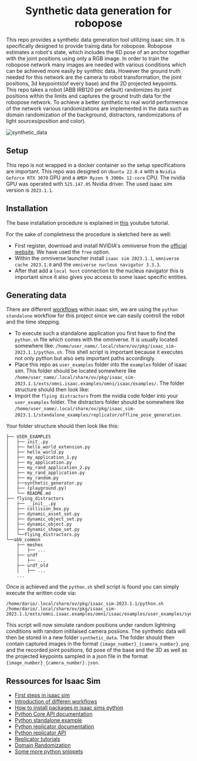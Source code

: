 <h1 align="center">
Synthetic data generation for robopose
</h1>
This repo provides a synthetic data generation tool utilizing isaac sim. It is specifically designed to provide trainig data for robopose. Robopose estimates a robot's state, which includes the 6D pose of an anchor together with the joint positions using only a RGB image. In order to train the robopose network many images are needed with various conditions which can be achieved more easily by synthtic data. However the ground truth needed for this network are the camera to robot transformation, the joint positions, 3d keypoints(of every base) and the 2D projected keypoints.


<br />
This repo takes a robot (ABB IRB120 per default) randomizes its joint positions within the limits and captures the ground truth data for the robopose network. 
To achieve a better synthetic to real world performence of the network various randomizations are implemented in the data such as domain randomization of the background, distractors, randomizations of light sources(position and color).

![synthetic_data](/doc_img/synthetic_new.gif)
## Setup
This repo is not wrapped in a docker container so the setup specifications are important. This repo was designed on `Ubuntu 22.0.4` with a `Nvidia Geforce RTX 3070` GPU and a `AMD® Ryzen 9 3900x 12-core` CPU.
The nvidia GPU was operated with `525.147.05` Nvidia driver. The used isaac sim version is `2023.1.1`.

## Installation
The base installation procedure is explained in [this](https://www.youtube.com/watch?v=ZUX9SrPGrbk&t=302s) youtube tutorial. 

For the sake of completness the procedure is sketched here as well:
- First register, download and install NVIDIA's omniverse from the [official website](https://www.nvidia.com/de-de/omniverse/). We have used the `free` option. 
- Within the omniverse launcher install `isaac sim 2023.1.1`, `omniverse cache 2023.1.0` and the `omniverse nucleus navigator 3.3.3`. 
- After that add a `local host` connection to the nucleus navigator this is important since it also gives you access to some isaac specific entities. 

## Generating data
There are different [workflows](https://docs.omniverse.nvidia.com/isaacsim/latest/introductory_tutorials/tutorial_intro_workflows.html#isaac-sim-app-tutorial-intro-workflows) within isaac sim, we are using the `python standalone` workflow for this project since we can easily controll the robot and the time stepping. 

- To execute such a standalone application you first have to find the `python.sh` file which comes with the omniverse. It is usually located somewhere like: `/home/user_name/.local/share/ov/pkg/isaac_sim-2023.1.1/python.sh`. This shell script is important because it executes not only python but also sets important paths accordingly. 
- Place this repo as `user_examples` folder into the `examples` folder of isaac sim. This folder should be located somewhere like `/home/user_name/.local/share/ov/pkg/isaac_sim-2023.1.1/exts/omni.isaac.examples/omni/isaac/examples/`. The folder structure should then look like:
- Import the `flying distractors` from the nvidia code folder into your `user_examples` folder. The distractors folder should be somewhere like `/home/user_name/.local/share/ov/pkg/isaac_sim-2023.1.1/standalone_examples/replicator/offline_pose_generation`. 

Your folder structure should then look like this:
```
├── USER_EXAMPLES
│   ├── init_.py
│   ├── hello_world_extension.py
│   ├── hello_world.py
│   ├── my_application_1.py
│   ├── my_application.py
│   ├── my_rand_application_2.py
│   ├── my_rand_application.py
│   ├── my_random.py
│   ├──synthetic_generator.py
│   ├── (playground.py)
│   └── README.md
├── flying_distractors
│   ├── __init__.py
│   ├── collision_box.py
│   ├── dynamic_asset_set.py
│   ├── dynamic_object_set.py
│   ├── dynamic_object.py
│   ├── dynamic_shape_set.py
│   └──flying_distractors.py
└──abb_common
    ├── meshes
    │   ├── ...
    ├── urdf
    │   ├── ...
    ├── urdf_old
    │   ├── ...
    ...
```

Once is achieved and the `python.sh` shell script is found you can simply execute the written code via:
```
/home/dario/.local/share/ov/pkg/isaac_sim-2023.1.1/python.sh /home/dario/.local/share/ov/pkg/isaac_sim-2023.1.1/exts/omni.isaac.examples/omni/isaac/examples/user_examples/synthetic_generator.py
```
This script will now simulate random positions under random lightning conditions with random initilaised camera posiions. The synthetic data will then be stored in a new folder `synthetic_data`. 
The folder should then contain captured images in the format `{image_number}_{camera_number}.png` and the recorded joint positions, 6d pose of the base and the 3D as well as the projected keypoints sampled in a json file in the format `{image_number}_{camera_number}.json`. 

## Ressources for Isaac Sim
- [First steps in isaac sim](https://docs.omniverse.nvidia.com/isaacsim/latest/core_api_tutorials/tutorial_core_hello_world.html#isaac-sim-app-tutorial-core-hello-world)
- [Introduction of differen workflows](https://docs.omniverse.nvidia.com/isaacsim/latest/introductory_tutorials/tutorial_intro_workflows.html#isaac-sim-app-tutorial-intro-workflows)
- [How to install packages in isaac sims python](https://docs.omniverse.nvidia.com/isaacsim/latest/installation/install_python.html)
- [Python Core API documentation](https://docs.omniverse.nvidia.com/py/isaacsim/source/extensions/omni.isaac.core/docs/index.html)
- [Python standalone example](https://docs.omniverse.nvidia.com/isaacsim/latest/features/sensors_simulation/isaac_sim_sensors_camera.html#python-example)
- [Python replicator documentation](https://docs.omniverse.nvidia.com/py/isaacsim/source/extensions/omni.replicator.isaac/docs/index.html)
- [Python replicator API](https://docs.omniverse.nvidia.com/py/replicator/1.10.10/source/extensions/omni.replicator.core/docs/API.html#writers)
- [Replicator tutorials](https://docs.omniverse.nvidia.com/isaacsim/latest/replicator_tutorials/tutorial_replicator_training_pose_estimation_model.html)
- [Domain Randomization](https://docs.omniverse.nvidia.com/isaacsim/latest/replicator_tutorials/tutorial_replicator_offline_pose_estimation.html)
- [Some more python snippets](https://docs.omniverse.nvidia.com/isaacsim/latest/replicator_tutorials/tutorial_replicator_isaac_snippets.html)




